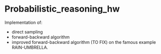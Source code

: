 # Probabilistic_reasoning_hw

Implementation of:
- direct sampling
- forward-backward algorithm
- improved forward-backward algorithm (TO FIX) 
on the famous example RAIN-UMBRELLA.
